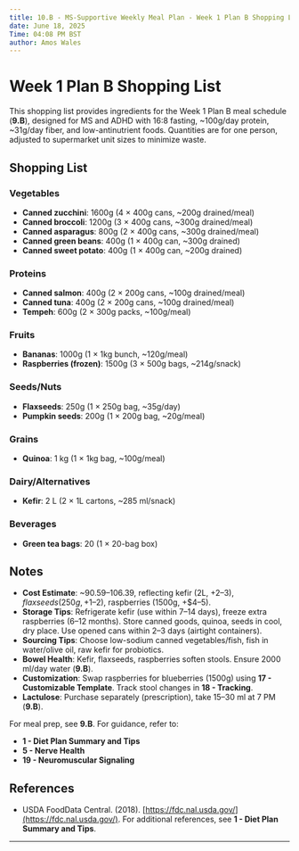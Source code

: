 ```yaml
---
title: 10.B - MS-Supportive Weekly Meal Plan - Week 1 Plan B Shopping List
date: June 18, 2025
Time: 04:08 PM BST
author: Amos Wales
---
```


# Week 1 Plan B Shopping List

This shopping list provides ingredients for the Week 1 Plan B meal schedule (**9.B**), designed for MS and ADHD with 16:8 fasting, ~100g/day protein, ~31g/day fiber, and low-antinutrient foods. Quantities are for one person, adjusted to supermarket unit sizes to minimize waste.

## Shopping List

### Vegetables
- **Canned zucchini**: 1600g (4 × 400g cans, ~200g drained/meal)
- **Canned broccoli**: 1200g (3 × 400g cans, ~300g drained/meal)
- **Canned asparagus**: 800g (2 × 400g cans, ~300g drained/meal)
- **Canned green beans**: 400g (1 × 400g can, ~300g drained)
- **Canned sweet potato**: 400g (1 × 400g can, ~200g drained)

### Proteins
- **Canned salmon**: 400g (2 × 200g cans, ~100g drained/meal)
- **Canned tuna**: 400g (2 × 200g cans, ~100g drained/meal)
- **Tempeh**: 600g (2 × 300g packs, ~100g/meal)

### Fruits
- **Bananas**: 1000g (1 × 1kg bunch, ~120g/meal)
- **Raspberries (frozen)**: 1500g (3 × 500g bags, ~214g/snack)

### Seeds/Nuts
- **Flaxseeds**: 250g (1 × 250g bag, ~35g/day)
- **Pumpkin seeds**: 200g (1 × 200g bag, ~20g/meal)

### Grains
- **Quinoa**: 1 kg (1 × 1kg bag, ~100g/meal)

### Dairy/Alternatives
- **Kefir**: 2 L (2 × 1L cartons, ~285 ml/snack)

### Beverages
- **Green tea bags**: 20 (1 × 20-bag box)

## Notes
- **Cost Estimate**: ~$90.59–$106.39, reflecting kefir (2L, +$2–3), flaxseeds (250g, +$1–2), raspberries (1500g, +$4–5).
- **Storage Tips**: Refrigerate kefir (use within 7–14 days), freeze extra raspberries (6–12 months). Store canned goods, quinoa, seeds in cool, dry place. Use opened cans within 2–3 days (airtight containers).
- **Sourcing Tips**: Choose low-sodium canned vegetables/fish, fish in water/olive oil, raw kefir for probiotics.
- **Bowel Health**: Kefir, flaxseeds, raspberries soften stools. Ensure 2000 ml/day water (**9.B**).
- **Customization**: Swap raspberries for blueberries (1500g) using **17 - Customizable Template**. Track stool changes in **18 - Tracking**.
- **Lactulose**: Purchase separately (prescription), take 15–30 ml at 7 PM (**9.B**).

For meal prep, see **9.B**. For guidance, refer to:
- **1 - Diet Plan Summary and Tips**
- **5 - Nerve Health**
- **19 - Neuromuscular Signaling**

## References
- USDA FoodData Central. (2018). [https://fdc.nal.usda.gov/](https://fdc.nal.usda.gov/).
For additional references, see **1 - Diet Plan Summary and Tips**.

---